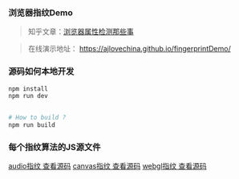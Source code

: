 ### 浏览器指纹Demo

> 知乎文章：[浏览器属性检测那些事](https://zhuanlan.zhihu.com/p/67923680)

> 在线演示地址：  https://ajlovechina.github.io/fingerprintDemo/


### 源码如何本地开发
```bash
npm install
npm run dev


# How to build ?
npm run build
```

### 每个指纹算法的JS源文件
[audio指纹 查看源码](./src/core/audioFP.js)
[canvas指纹 查看源码](./src/core/canvasFP.js)
[webgl指纹 查看源码](./src/core/webglFP.js)
